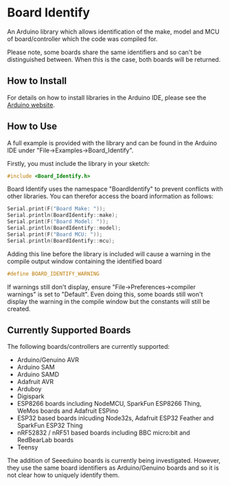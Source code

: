 # Board Identify
An Arduino library which allows identification of the make, model and MCU of board/controller which the code was compiled for. 

Please note, some boards share the same identifiers and so can't be distinguished between. When this is the case, both boards will be returned.

## How to Install
For details on how to install libraries in the Arduino IDE, please see the [Arduino website](https://www.arduino.cc/en/Guide/Libraries).

## How to Use
A full example is provided with the library and can be found in the Arduino IDE under "File->Examples->Board_Identify".

Firstly, you must include the library in your sketch:
```cpp
#include <Board_Identify.h>
```

Board Identify uses the namespace "BoardIdentify" to prevent conflicts with other libraries. You can therefor access the board information as follows:
```cpp
Serial.print(F("Board Make: "));
Serial.println(BoardIdentify::make); 
Serial.print(F("Board Model: "));
Serial.println(BoardIdentify::model); 
Serial.print(F("Board MCU: "));
Serial.println(BoardIdentify::mcu); 
```

Adding this line before the library is included will cause a warning in the compile output window containing the identified board
```cpp
#define BOARD_IDENTIFY_WARNING
```
If warnings still don't display, ensure "File->Preferences->compiler warnings" is set to "Default".
Even doing this, some boards still won't display the warning in the compile window but the constants will still be created.

## Currently Supported Boards
The following boards/controllers are currently supported:

* Arduino/Genuino AVR 
* Arduino SAM
* Arduino SAMD
* Adafruit AVR
* Arduboy
* Digispark
* ESP8266 boards including NodeMCU, SparkFun ESP8266 Thing, WeMos boards and Adafruit ESPino
* ESP32 based boards inlcuding Node32s, Adafruit ESP32 Feather and SparkFun ESP32 Thing
* nRF52832 / nRF51 based boards including BBC micro:bit and RedBearLab boards
* Teensy

The addition of Seeeduino boards is currently being investigated. However, they use the same board identifiers as Arduino/Genuino boards and so it is not clear how to uniquely identify them. 
